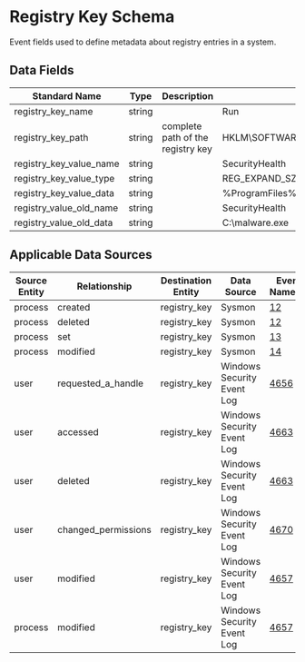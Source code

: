 # Registry Key Schema

Event fields used to define metadata about registry entries in a system.

## Data Fields

| Standard Name | Type | Description | Sample Value |
|--------|---------|-------|-------|
| registry_key_name       | string |                                   | Run                                                |
| registry_key_path       | string | complete path of the registry key | HKLM\SOFTWARE\Microsoft\Windows\CurrentVersion\Run |
| registry_key_value_name | string |                                   | SecurityHealth                                     |
| registry_key_value_type | string |                                   | REG_EXPAND_SZ                                      |
| registry_key_value_data | string |                                   | %ProgramFiles%\Windows Defender\MSASCuiL.exe       |
| registry_value_old_name | string |                                   | SecurityHealth                                     |
| registry_value_old_data | string |                                   | C:\malware.exe                                     |


## Applicable Data Sources
| Source Entity | Relationship | Destination Entity | Data Source | Event Name/ID |
|---------------|--------------|--------------------|-------------|------------|
| process | created | registry_key | Sysmon | [12](../../data_dictionaries/windows/sysmon/event-12.md) |
| process | deleted | registry_key | Sysmon | [12](../../data_dictionaries/windows/sysmon/event-12.md) |
| process | set | registry_key | Sysmon | [13](../../data_dictionaries/windows/sysmon/event-13.md) |
| process | modified | registry_key | Sysmon | [14](../../data_dictionaries/windows/sysmon/event-14.md) |
| user | requested_a_handle | registry_key | Windows Security Event Log | [4656](../../data_dictionaries/windows/security/events/event-4656.md) |
| user | accessed | registry_key | Windows Security Event Log | [4663](../../data_dictionaries/windows/security/events/event-4663.md) |
| user | deleted | registry_key | Windows Security Event Log | [4663](../../data_dictionaries/windows/security/events/event-4663.md) |
| user | changed_permissions | registry_key | Windows Security Event Log | [4670](../../data_dictionaries/windows/security/object_access/registry/README.md) |
| user | modified | registry_key | Windows Security Event Log | [4657](../../data_dictionaries/windows/security/object_access/registry/README.md) |
| process | modified | registry_key | Windows Security Event Log | [4657](../../data_dictionaries/windows/security/object_access/registry/README.md) |